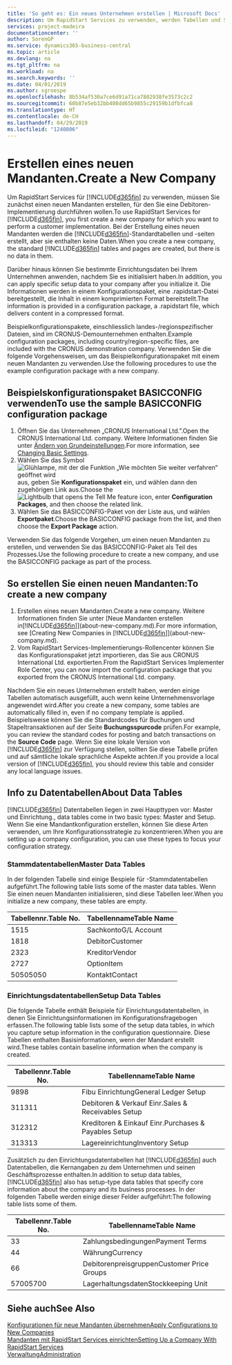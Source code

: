 ```yaml
---
title: 'So geht es: Ein neues Unternehmen erstellen | Microsoft Docs'
description: Um RapidStart Services zu verwenden, werden Tabellen und Seiten erstellt, aber sie enthalten keine Daten.
services: project-madeira
documentationcenter: ''
author: SorenGP
ms.service: dynamics365-business-central
ms.topic: article
ms.devlang: na
ms.tgt_pltfrm: na
ms.workload: na
ms.search.keywords: ''
ms.date: 04/01/2019
ms.author: sgroespe
ms.openlocfilehash: 8b534af530a7ce6d91a71ca7802938fe3573c2c2
ms.sourcegitcommit: 60b87e5eb32bb408dd65b9855c29159b1dfbfca8
ms.translationtype: HT
ms.contentlocale: de-CH
ms.lasthandoff: 04/29/2019
ms.locfileid: "1240806"
---
```

# <a name="create-a-new-company"></a><span data-ttu-id="3fa48-103">Erstellen eines neuen Mandanten.</span><span class="sxs-lookup"><span data-stu-id="3fa48-103">Create a New Company</span></span>
<span data-ttu-id="3fa48-104">Um RapidStart Services für [!INCLUDE[d365fin](includes/d365fin_md.md)] zu verwenden, müssen Sie zunächst einen neuen Mandanten erstellen, für den Sie eine Debitoren-Implementierung durchführen wollen.</span><span class="sxs-lookup"><span data-stu-id="3fa48-104">To use RapidStart Services for [!INCLUDE[d365fin](includes/d365fin_md.md)], you first create a new company for which you want to perform a customer implementation.</span></span> <span data-ttu-id="3fa48-105">Bei der Erstellung eines neuen Mandanten werden die [!INCLUDE[d365fin](includes/d365fin_md.md)]-Standardtabellen und -seiten erstellt, aber sie enthalten keine Daten.</span><span class="sxs-lookup"><span data-stu-id="3fa48-105">When you create a new company, the standard [!INCLUDE[d365fin](includes/d365fin_md.md)] tables and pages are created, but there is no data in them.</span></span>

<span data-ttu-id="3fa48-106">Darüber hinaus können Sie bestimmte Einrichtungsdaten bei Ihrem Unternehmen anwenden, nachdem Sie es initialisiert haben.</span><span class="sxs-lookup"><span data-stu-id="3fa48-106">In addition, you can apply specific setup data to your company after you initialize it.</span></span> <span data-ttu-id="3fa48-107">Die Informationen werden in einem Konfigurationspaket, eine .rapidstart-Datei bereitgestellt, die Inhalt in einem komprimierten Format bereitstellt.</span><span class="sxs-lookup"><span data-stu-id="3fa48-107">The information is provided in a configuration package, a .rapidstart file, which delivers content in a compressed format.</span></span>  

<span data-ttu-id="3fa48-108">Beispielkonfigurationspakete, einschliesslich landes-/regionspezifischer Dateien, sind im CRONUS-Demounternehmen enthalten.</span><span class="sxs-lookup"><span data-stu-id="3fa48-108">Example configuration packages, including country/region-specific files, are included with the CRONUS demonstration company.</span></span> <span data-ttu-id="3fa48-109">Verwenden Sie die folgende Vorgehensweisen, um das Beispielkonfigurationspaket mit einem neuen Mandanten zu verwenden.</span><span class="sxs-lookup"><span data-stu-id="3fa48-109">Use the following procedures to use the example configuration package with a new company.</span></span>  

## <a name="to-use-the-sample-basicconfig-configuration-package"></a><span data-ttu-id="3fa48-110">Beispielskonfigurationspaket BASICCONFIG verwenden</span><span class="sxs-lookup"><span data-stu-id="3fa48-110">To use the sample BASICCONFIG configuration package</span></span>  
1. <span data-ttu-id="3fa48-111">Öffnen Sie das Unternehmen „CRONUS International Ltd.”.</span><span class="sxs-lookup"><span data-stu-id="3fa48-111">Open the CRONUS International Ltd. company.</span></span> <span data-ttu-id="3fa48-112">Weitere Informationen finden Sie unter [Ändern von Grundeinstellungen](ui-change-basic-settings.md).</span><span class="sxs-lookup"><span data-stu-id="3fa48-112">For more information, see [Changing Basic Settings](ui-change-basic-settings.md).</span></span>
2. <span data-ttu-id="3fa48-113">Wählen Sie das Symbol ![Glühlampe, mit der die Funktion „Wie möchten Sie weiter verfahren“ geöffnet wird](media/ui-search/search_small.png "Wie möchten Sie weiter verfahren?") aus, geben Sie **Konfigurationspaket** ein, und wählen dann den zugehörigen Link aus.</span><span class="sxs-lookup"><span data-stu-id="3fa48-113">Choose the ![Lightbulb that opens the Tell Me feature](media/ui-search/search_small.png "Tell me what you want to do") icon, enter **Configuration Packages**, and then choose the related link.</span></span>  
3. <span data-ttu-id="3fa48-114">Wählen Sie das BASICCONFIG-Paket von der Liste aus, und wählen **Exportpaket**.</span><span class="sxs-lookup"><span data-stu-id="3fa48-114">Choose the BASICCONFIG package from the list, and then choose the **Export Package** action.</span></span>  

<span data-ttu-id="3fa48-115">Verwenden Sie das folgende Vorgehen, um einen neuen Mandanten zu erstellen, und verwenden Sie das BASICCONFIG-Paket als Teil des Prozesses.</span><span class="sxs-lookup"><span data-stu-id="3fa48-115">Use the following procedure to create a new company, and use the BASICCONFIG package as part of the process.</span></span>  

## <a name="to-create-a-new-company"></a><span data-ttu-id="3fa48-116">So erstellen Sie einen neuen Mandanten:</span><span class="sxs-lookup"><span data-stu-id="3fa48-116">To create a new company</span></span>  
1. <span data-ttu-id="3fa48-117">Erstellen eines neuen Mandanten.</span><span class="sxs-lookup"><span data-stu-id="3fa48-117">Create a new company.</span></span> <span data-ttu-id="3fa48-118">Weitere Informationen finden Sie unter [Neue Mandanten erstellen in[!INCLUDE[d365fin](includes/d365fin_md.md)]](about-new-company.md).</span><span class="sxs-lookup"><span data-stu-id="3fa48-118">For more information, see [Creating New Companies in [!INCLUDE[d365fin](includes/d365fin_md.md)]](about-new-company.md).</span></span>
2. <span data-ttu-id="3fa48-119">Vom RapidStart Services-Implementierungs-Rollencenter können Sie das Konfigurationspaket jetzt importieren, das Sie aus CRONUS International Ltd. exportierten.</span><span class="sxs-lookup"><span data-stu-id="3fa48-119">From the RapidStart Services Implementer Role Center, you can now import the configuration package that you exported from the CRONUS International Ltd. company.</span></span>

<span data-ttu-id="3fa48-120">Nachdem Sie ein neues Unternehmen erstellt haben, werden einige Tabellen automatisch ausgefüllt, auch wenn keine Unternehmensvorlage angewendet wird.</span><span class="sxs-lookup"><span data-stu-id="3fa48-120">After you create a new company, some tables are automatically filled in, even if no company template is applied.</span></span> <span data-ttu-id="3fa48-121">Beispielsweise können Sie die Standardcodes für Buchungen und Stapeltransaktionen auf der Seite **Buchungsspurcode** prüfen.</span><span class="sxs-lookup"><span data-stu-id="3fa48-121">For example, you can review the standard codes for posting and batch transactions on the **Source Code** page.</span></span> <span data-ttu-id="3fa48-122">Wenn Sie eine lokale Version von [!INCLUDE[d365fin](includes/d365fin_md.md)] zur Verfügung stellen, sollten Sie diese Tabelle prüfen und auf sämtliche lokale sprachliche Aspekte achten.</span><span class="sxs-lookup"><span data-stu-id="3fa48-122">If you provide a local version of [!INCLUDE[d365fin](includes/d365fin_md.md)], you should review this table and consider any local language issues.</span></span>

## <a name="about-data-tables"></a><span data-ttu-id="3fa48-123">Info zu Datentabellen</span><span class="sxs-lookup"><span data-stu-id="3fa48-123">About Data Tables</span></span>
[!INCLUDE[d365fin](includes/d365fin_md.md)]  <span data-ttu-id="3fa48-124">Datentabellen liegen in zwei Haupttypen vor: Master und Einrichtung.</span><span class="sxs-lookup"><span data-stu-id="3fa48-124">, data tables come in two basic types: Master and Setup.</span></span> <span data-ttu-id="3fa48-125">Wenn Sie eine Mandantkonfiguration erstellen, können Sie diese Arten verwenden, um Ihre Konfigurationsstrategie zu konzentrieren.</span><span class="sxs-lookup"><span data-stu-id="3fa48-125">When you are setting up a company configuration, you can use these types to focus your configuration strategy.</span></span>  

### <a name="master-data-tables"></a><span data-ttu-id="3fa48-126">Stammdatentabellen</span><span class="sxs-lookup"><span data-stu-id="3fa48-126">Master Data Tables</span></span>  
<span data-ttu-id="3fa48-127">In der folgenden Tabelle sind einige Bespiele für -Stammdatentabellen aufgeführt.</span><span class="sxs-lookup"><span data-stu-id="3fa48-127">The following table lists some of the master data tables.</span></span> <span data-ttu-id="3fa48-128">Wenn Sie einen neuen Mandanten initialisieren, sind diese Tabellen leer.</span><span class="sxs-lookup"><span data-stu-id="3fa48-128">When you initialize a new company, these tables are empty.</span></span>  

|<span data-ttu-id="3fa48-129">Tabellennr.</span><span class="sxs-lookup"><span data-stu-id="3fa48-129">Table No.</span></span>|<span data-ttu-id="3fa48-130">Tabellenname</span><span class="sxs-lookup"><span data-stu-id="3fa48-130">Table Name</span></span>|  
|-------------------|--------------------|  
|<span data-ttu-id="3fa48-131">15</span><span class="sxs-lookup"><span data-stu-id="3fa48-131">15</span></span>|<span data-ttu-id="3fa48-132">Sachkonto</span><span class="sxs-lookup"><span data-stu-id="3fa48-132">G/L Account</span></span>|  
|<span data-ttu-id="3fa48-133">18</span><span class="sxs-lookup"><span data-stu-id="3fa48-133">18</span></span>|<span data-ttu-id="3fa48-134">Debitor</span><span class="sxs-lookup"><span data-stu-id="3fa48-134">Customer</span></span>|  
|<span data-ttu-id="3fa48-135">23</span><span class="sxs-lookup"><span data-stu-id="3fa48-135">23</span></span>|<span data-ttu-id="3fa48-136">Kreditor</span><span class="sxs-lookup"><span data-stu-id="3fa48-136">Vendor</span></span>|  
|<span data-ttu-id="3fa48-137">27</span><span class="sxs-lookup"><span data-stu-id="3fa48-137">27</span></span>|<span data-ttu-id="3fa48-138">Option</span><span class="sxs-lookup"><span data-stu-id="3fa48-138">Item</span></span>|  
|<span data-ttu-id="3fa48-139">5050</span><span class="sxs-lookup"><span data-stu-id="3fa48-139">5050</span></span>|<span data-ttu-id="3fa48-140">Kontakt</span><span class="sxs-lookup"><span data-stu-id="3fa48-140">Contact</span></span>|  

### <a name="setup-data-tables"></a><span data-ttu-id="3fa48-141">Einrichtungsdatentabellen</span><span class="sxs-lookup"><span data-stu-id="3fa48-141">Setup Data Tables</span></span>  
<span data-ttu-id="3fa48-142">Die folgende Tabelle enthält Beispiele für Einrichtungsdatentabellen, in denen Sie Einrichtungsinformationen im Konfigurationsfragebogen erfassen.</span><span class="sxs-lookup"><span data-stu-id="3fa48-142">The following table lists some of the setup data tables, in which you capture setup information in the configuration questionnaire.</span></span> <span data-ttu-id="3fa48-143">Diese Tabellen enthalten Basisinformationen, wenn der Mandant erstellt wird.</span><span class="sxs-lookup"><span data-stu-id="3fa48-143">These tables contain baseline information when the company is created.</span></span>  

|<span data-ttu-id="3fa48-144">Tabellennr.</span><span class="sxs-lookup"><span data-stu-id="3fa48-144">Table No.</span></span>|<span data-ttu-id="3fa48-145">Tabellenname</span><span class="sxs-lookup"><span data-stu-id="3fa48-145">Table Name</span></span>|  
|-------------------|--------------------|  
|<span data-ttu-id="3fa48-146">98</span><span class="sxs-lookup"><span data-stu-id="3fa48-146">98</span></span>|<span data-ttu-id="3fa48-147">Fibu Einrichtung</span><span class="sxs-lookup"><span data-stu-id="3fa48-147">General Ledger Setup</span></span>|  
|<span data-ttu-id="3fa48-148">311</span><span class="sxs-lookup"><span data-stu-id="3fa48-148">311</span></span>|<span data-ttu-id="3fa48-149">Debitoren & Verkauf Einr.</span><span class="sxs-lookup"><span data-stu-id="3fa48-149">Sales & Receivables Setup</span></span>|  
|<span data-ttu-id="3fa48-150">312</span><span class="sxs-lookup"><span data-stu-id="3fa48-150">312</span></span>|<span data-ttu-id="3fa48-151">Kreditoren & Einkauf Einr.</span><span class="sxs-lookup"><span data-stu-id="3fa48-151">Purchases & Payables Setup</span></span>|  
|<span data-ttu-id="3fa48-152">313</span><span class="sxs-lookup"><span data-stu-id="3fa48-152">313</span></span>|<span data-ttu-id="3fa48-153">Lagereinrichtung</span><span class="sxs-lookup"><span data-stu-id="3fa48-153">Inventory Setup</span></span>|  

<span data-ttu-id="3fa48-154">Zusätzlich zu den Einrichtungsdatentabellen hat [!INCLUDE[d365fin](includes/d365fin_md.md)] auch Datentabellen, die Kernangaben zu dem Unternehmen und seinen Geschäftsprozesse enthalten.</span><span class="sxs-lookup"><span data-stu-id="3fa48-154">In addition to setup data tables, [!INCLUDE[d365fin](includes/d365fin_md.md)] also has setup-type data tables that specify core information about the company and its business processes.</span></span> <span data-ttu-id="3fa48-155">In der folgenden Tabelle werden einige dieser Felder aufgeführt:</span><span class="sxs-lookup"><span data-stu-id="3fa48-155">The following table lists some of them.</span></span>  

|<span data-ttu-id="3fa48-156">Tabellennr.</span><span class="sxs-lookup"><span data-stu-id="3fa48-156">Table No.</span></span>|<span data-ttu-id="3fa48-157">Tabellenname</span><span class="sxs-lookup"><span data-stu-id="3fa48-157">Table Name</span></span>|  
|-------------------|--------------------|  
|<span data-ttu-id="3fa48-158">3</span><span class="sxs-lookup"><span data-stu-id="3fa48-158">3</span></span>|<span data-ttu-id="3fa48-159">Zahlungsbedingungen</span><span class="sxs-lookup"><span data-stu-id="3fa48-159">Payment Terms</span></span>|  
|<span data-ttu-id="3fa48-160">4</span><span class="sxs-lookup"><span data-stu-id="3fa48-160">4</span></span>|<span data-ttu-id="3fa48-161">Währung</span><span class="sxs-lookup"><span data-stu-id="3fa48-161">Currency</span></span>|  
|<span data-ttu-id="3fa48-162">6</span><span class="sxs-lookup"><span data-stu-id="3fa48-162">6</span></span>|<span data-ttu-id="3fa48-163">Debitorenpreisgruppen</span><span class="sxs-lookup"><span data-stu-id="3fa48-163">Customer Price Groups</span></span>|  
|<span data-ttu-id="3fa48-164">5700</span><span class="sxs-lookup"><span data-stu-id="3fa48-164">5700</span></span>|<span data-ttu-id="3fa48-165">Lagerhaltungsdaten</span><span class="sxs-lookup"><span data-stu-id="3fa48-165">Stockkeeping Unit</span></span>|

  

## <a name="see-also"></a><span data-ttu-id="3fa48-166">Siehe auch</span><span class="sxs-lookup"><span data-stu-id="3fa48-166">See Also</span></span>  
[<span data-ttu-id="3fa48-167">Konfigurationen für neue Mandanten übernehmen</span><span class="sxs-lookup"><span data-stu-id="3fa48-167">Apply Configurations to New Companies</span></span>](admin-apply-configuration-to-new-companies.md)  
[<span data-ttu-id="3fa48-168">Mandanten mit RapidStart Services einrichten</span><span class="sxs-lookup"><span data-stu-id="3fa48-168">Setting Up a Company With RapidStart Services</span></span>](admin-set-up-a-company-with-rapidstart.md)  
[<span data-ttu-id="3fa48-169">Verwaltung</span><span class="sxs-lookup"><span data-stu-id="3fa48-169">Administration</span></span>](admin-setup-and-administration.md)
